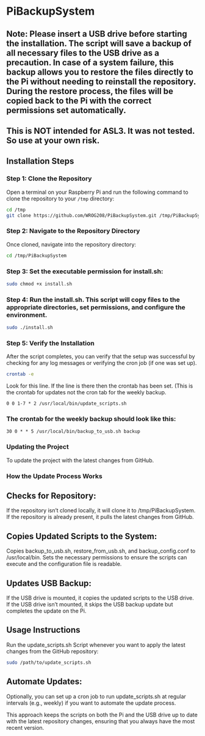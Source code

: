 # PiBackupSystem

## Note: Please insert a USB drive before starting the installation. The script will save a backup of all necessary files to the USB drive as a precaution. In case of a system failure, this backup allows you to restore the files directly to the Pi without needing to reinstall the repository. During the restore process, the files will be copied back to the Pi with the correct permissions set automatically. 

## This is NOT intended for ASL3. It was not tested. So use at your own risk.
 


## Installation Steps

### Step 1: Clone the Repository

Open a terminal on your Raspberry Pi and run the following command to clone the repository to your `/tmp` directory:

```bash
cd /tmp
git clone https://github.com/WROG208/PiBackupSystem.git /tmp/PiBackupSystem
```

### Step 2: Navigate to the Repository Directory
Once cloned, navigate into the repository directory:

```bash
cd /tmp/PiBackupSystem
```


### Step 3: Set the executable permission for install.sh:

```bash
sudo chmod +x install.sh
```


### Step 4: Run the install.sh. This script will copy files to the appropriate directories, set permissions, and configure the environment.

```bash
sudo ./install.sh
```

### Step 5: Verify the Installation

After the script completes, you can verify that the setup was successful by checking for any log messages or verifying the cron job (if one was set up).

```bash
crontab -e
```
Look for this line. If the line is there then the crontab has been set. (This is the crontab for updates not the cron tab for the weekly backup.

```cron
0 0 1-7 * 2 /usr/local/bin/update_scripts.sh
```
### The crontab for the weekly backup should look like this:

```cron
30 0 * * 5 /usr/local/bin/backup_to_usb.sh backup
```


### Updating the Project

To update the project with the latest changes from GitHub.

### How the Update Process Works

## Checks for Repository:
   If the repository isn’t cloned locally, it will clone it to /tmp/PiBackupSystem.
   If the repository is already present, it pulls the latest changes from GitHub.

## Copies Updated Scripts to the System:
   Copies backup_to_usb.sh, restore_from_usb.sh, and backup_config.conf to /usr/local/bin.
   Sets the necessary permissions to ensure the scripts can execute and the configuration file is readable.

## Updates USB Backup:
   If the USB drive is mounted, it copies the updated scripts to the USB drive.
   If the USB drive isn’t mounted, it skips the USB backup update but completes the update on the Pi.

## Usage Instructions
Run the update_scripts.sh Script whenever you want to apply the latest changes from the GitHub repository:

```bash
sudo /path/to/update_scripts.sh
```

## Automate Updates: 
Optionally, you can set up a cron job to run update_scripts.sh at regular intervals (e.g., weekly) if you want to automate the update process.

This approach keeps the scripts on both the Pi and the USB drive up to date with the latest repository changes, ensuring that you always have the most recent version.

```bash

